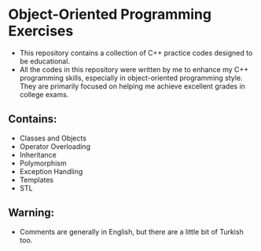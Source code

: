 # Object-Oriented Programming Exercises
- This repository contains a collection of C++ practice codes designed to be educational.
- All the codes in this repository were written by me to enhance my C++ programming skills, especially in object-oriented programming style. They are primarily focused on helping me achieve excellent grades in college exams.

## Contains:
- Classes and Objects
- Operator Overloading
- Inheritance
- Polymorphism
- Exception Handling
- Templates
- STL

## Warning:
- Comments are generally in English, but there are a little bit of Turkish too.

